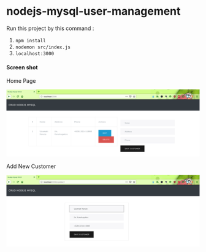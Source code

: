 # nodejs-mysql-user-management

Run this project by this command :

1. `npm install`
2. `nodemon src/index.js`
3. `localhost:3000`

#### Screen shot

Home Page

![Home Page](img/home.png "Home Page")

Add New Customer

![Add New Customer](img/add.png "Add New Customer")
